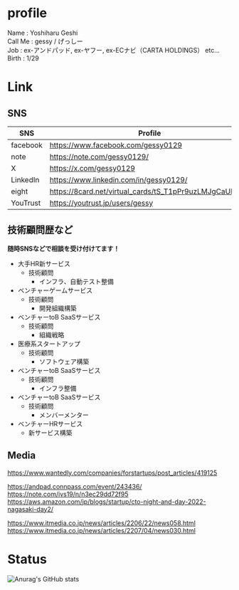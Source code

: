 # profile

Name : Yoshiharu Geshi  
Call Me : gessy / げっしー  
Job : ex-アンドパッド, ex-ヤフー, ex-ECナビ（CARTA HOLDINGS） etc...  
Birth : 1/29  

# Link

## SNS

| SNS | Profile |
| --- | --- |
| facebook | https://www.facebook.com/gessy0129 |
| note | https://note.com/gessy0129/ |
| X | https://x.com/gessy0129 |
| LinkedIn | https://www.linkedin.com/in/gessy0129/ |
| eight | https://8card.net/virtual_cards/tS_T1pPr9uzLMJgCaUKwLA |
| YouTrust | https://youtrust.jp/users/gessy |

## 技術顧問歴など

**随時SNSなどで相談を受け付けてます！**

- 大手HR新サービス
  - 技術顧問
    - インフラ、自動テスト整備
- ベンチャーゲームサービス
  - 技術顧問
    - 開発組織構築
- ベンチャーtoB SaaSサービス
  - 技術顧問
    - 組織戦略
- 医療系スタートアップ 
  - 技術顧問
    - ソフトウェア構築
- ベンチャーtoB SaaSサービス
  - 技術顧問
    - インフラ整備
- ベンチャーtoB SaaSサービス
  - 技術顧問
    - メンバーメンター
- ベンチャーHRサービス
  - 新サービス構築

## Media

https://www.wantedly.com/companies/forstartups/post_articles/419125  
  
https://andpad.connpass.com/event/243436/  
https://note.com/ivs19/n/n3ec29dd72f95  
https://aws.amazon.com/jp/blogs/startup/cto-night-and-day-2022-nagasaki-day2/  
  
https://www.itmedia.co.jp/news/articles/2206/22/news058.html  
https://www.itmedia.co.jp/news/articles/2207/04/news030.html  

# Status

![Anurag's GitHub stats](https://github-readme-stats.vercel.app/api?username=gessy0129&show=reviews,discussions_started,discussions_answered,prs_merged,prs_merged_percentage)
